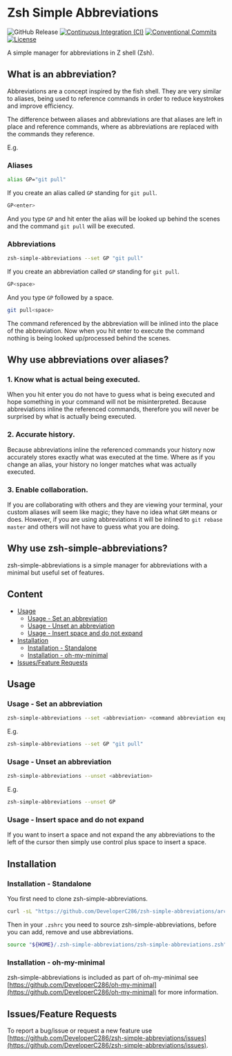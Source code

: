 # Zsh Simple Abbreviations
![GitHub Release](https://img.shields.io/github/v/release/DeveloperC286/zsh-simple-abbreviations)
[![Continuous Integration (CI)](https://github.com/DeveloperC286/zsh-simple-abbreviations/actions/workflows/continuous-integration.yml/badge.svg)](https://github.com/DeveloperC286/zsh-simple-abbreviations/actions/workflows/continuous-integration.yml)
[![Conventional Commits](https://img.shields.io/badge/Conventional%20Commits-1.0.0-yellow.svg)](https://conventionalcommits.org)
[![License](https://img.shields.io/badge/License-AGPLv3-blue.svg)](https://www.gnu.org/licenses/agpl-3.0)


A simple manager for abbreviations in Z shell (Zsh).


## What is an abbreviation?
Abbreviations are a concept inspired by the fish shell. They are very similar to aliases, being used to reference commands in order to reduce keystrokes and improve efficiency.

The difference between aliases and abbreviations are that aliases are left in place and reference commands, where as abbreviations are replaced with the commands they reference.

E.g.

### Aliases
```sh
alias GP="git pull"
```

If you create an alias called `GP` standing for `git pull`.

```sh
GP<enter>
```

And you type `GP` and hit enter the alias will be looked up behind the scenes and the command `git pull` will be executed.

### Abbreviations
```sh
zsh-simple-abbreviations --set GP "git pull"
```

If you create an abbreviation called `GP` standing for `git pull`.

```sh
GP<space>
```

And you type `GP` followed by a space.

```sh
git pull<space>
```

The command referenced by the abbreviation will be inlined into the place of the abbreviation.
Now when you hit enter to execute the command nothing is being looked up/processed behind the scenes.


## Why use abbreviations over aliases?
### 1. Know what is actual being executed.
When you hit enter you do not have to guess what is being executed and hope something in your command will not be misinterpreted.
Because abbreviations inline the referenced commands, therefore you will never be surprised by what is actually being executed.

### 2. Accurate history.
Because abbreviations inline the referenced commands your history now accurately stores exactly what was executed at the time.
Where as if you change an alias, your history no longer matches what was actually executed.

### 3. Enable collaboration.
If you are collaborating with others and they are viewing your terminal, your custom aliases will seem like magic; they have no idea what `GRM` means or does.
However, if you are using abbreviations it will be inlined to `git rebase master` and others will not have to guess what you are doing.


## Why use zsh-simple-abbreviations?
zsh-simple-abbreviations is a simple manager for abbreviations with a minimal but useful set of features.


## Content
 * [Usage](#usage)
   + [Usage - Set an abbreviation](#usage-set-an-abbreviation)
   + [Usage - Unset an abbreviation](#usage-unset-an-abbreviation)
   + [Usage - Insert space and do not expand](#usage-insert-space-and-do-not-expand)
 * [Installation](#installation)
   + [Installation - Standalone](#installation-standalone)
   + [Installation - oh-my-minimal](#installation-oh-my-minimal)
 * [Issues/Feature Requests](#issuesfeature-requests)


## Usage
### Usage - Set an abbreviation
```sh
zsh-simple-abbreviations --set <abbreviation> <command abbreviation expands to>
```

E.g.
```sh
zsh-simple-abbreviations --set GP "git pull"
```

### Usage - Unset an abbreviation
```sh
zsh-simple-abbreviations --unset <abbreviation>
```

E.g.
```sh
zsh-simple-abbreviations --unset GP
```

### Usage - Insert space and do not expand
If you want to insert a space and not expand the any abbreviations to the left of the cursor then simply use control plus space to insert a space.


## Installation
### Installation - Standalone
You first need to clone zsh-simple-abbreviations.

```sh
curl -sL "https://github.com/DeveloperC286/zsh-simple-abbreviations/archive/refs/tags/v1.0.0.tar.gz" | tar xz --directory "/tmp/" && rm -rf "${HOME}/.zsh-simple-abbreviations" && mv "/tmp/zsh-simple-abbreviations-1.0.0" "${HOME}/.zsh-simple-abbreviations"
```

Then in your `.zshrc` you need to source zsh-simple-abbreviations, before you can add, remove and use abbreviations.

```sh
source "${HOME}/.zsh-simple-abbreviations/zsh-simple-abbreviations.zsh"
```

### Installation - oh-my-minimal
zsh-simple-abbreviations is included as part of oh-my-minimal see [https://github.com/DeveloperC286/oh-my-minimal](https://github.com/DeveloperC286/oh-my-minimal) for more information.


## Issues/Feature Requests
To report a bug/issue or request a new feature use [https://github.com/DeveloperC286/zsh-simple-abbreviations/issues](https://github.com/DeveloperC286/zsh-simple-abbreviations/issues).

